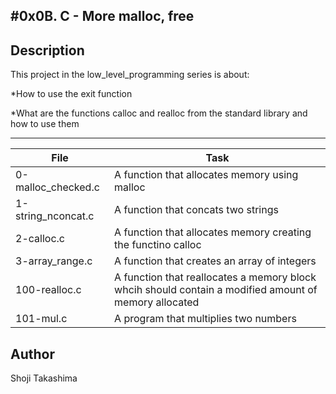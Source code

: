 #0x0B. C - More malloc, free
---
## Description

This project in the low_level_programming series is about:

*How to use the exit function

*What are the functions calloc and realloc from the standard library and how to use them

---
File|Task
---|---
0-malloc_checked.c | A function that allocates memory using malloc
1-string_nconcat.c | A function that concats two strings
2-calloc.c | A function that allocates memory creating the functino calloc
3-array_range.c | A function that creates an array of integers
100-realloc.c | A function that reallocates a memory block whcih should contain a modified amount of memory allocated
101-mul.c | A program that multiplies two numbers

## Author
 Shoji Takashima
